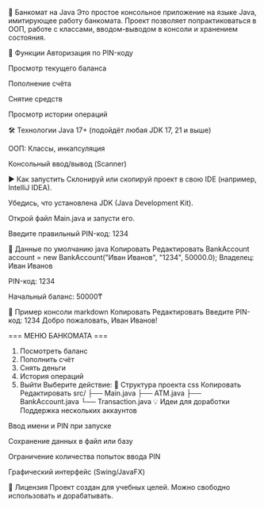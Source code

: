 🏦 Банкомат на Java
Это простое консольное приложение на языке Java, имитирующее работу банкомата. Проект позволяет попрактиковаться в ООП, работе с классами, вводом-выводом в консоли и хранением состояния.

📌 Функции
Авторизация по PIN-коду

Просмотр текущего баланса

Пополнение счёта

Снятие средств

Просмотр истории операций

🛠 Технологии
Java 17+ (подойдёт любая JDK 17, 21 и выше)

ООП: Классы, инкапсуляция

Консольный ввод/вывод (Scanner)

▶️ Как запустить
Склонируй или скопируй проект в свою IDE (например, IntelliJ IDEA).

Убедись, что установлена JDK (Java Development Kit).

Открой файл Main.java и запусти его.

Введите правильный PIN-код: 1234

👤 Данные по умолчанию
java
Копировать
Редактировать
BankAccount account = new BankAccount("Иван Иванов", "1234", 50000.0);
Владелец: Иван Иванов

PIN-код: 1234

Начальный баланс: 50000₸

🧾 Пример консоли
markdown
Копировать
Редактировать
Введите PIN-код: 1234
Добро пожаловать, Иван Иванов!

=== МЕНЮ БАНКОМАТА ===
1. Посмотреть баланс
2. Пополнить счёт
3. Снять деньги
4. История операций
5. Выйти
   Выберите действие:
   📁 Структура проекта
   css
   Копировать
   Редактировать
   src/
   ├── Main.java
   ├── ATM.java
   ├── BankAccount.java
   └── Transaction.java
   💡 Идеи для доработки
   Поддержка нескольких аккаунтов

Ввод имени и PIN при запуске

Сохранение данных в файл или базу

Ограничение количества попыток ввода PIN

Графический интерфейс (Swing/JavaFX)

📃 Лицензия
Проект создан для учебных целей. Можно свободно использовать и дорабатывать.

